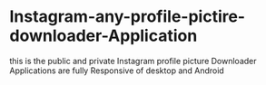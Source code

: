 # Instagram-any-profile-pictire-downloader-Application
this is the public and private Instagram profile picture Downloader Applications are fully Responsive of desktop and Android
